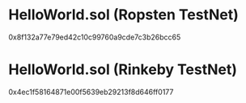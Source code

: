 # HelloWorld.sol (Ropsten TestNet)
0x8f132a77e79ed42c10c99760a9cde7c3b26bcc65

# HelloWorld.sol (Rinkeby TestNet)
0x4ec1f58164871e00f5639eb29213f8d646ff0177
